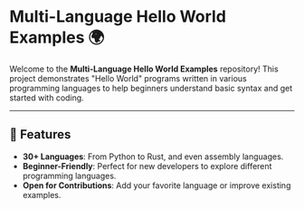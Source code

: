 # Multi-Language Hello World Examples 🌍

Welcome to the **Multi-Language Hello World Examples** repository! This project demonstrates "Hello World" programs written in various programming languages to help beginners understand basic syntax and get started with coding.

---

## 🌟 Features
- **30+ Languages**: From Python to Rust, and even assembly languages.
- **Beginner-Friendly**: Perfect for new developers to explore different programming languages.
- **Open for Contributions**: Add your favorite language or improve existing examples.
